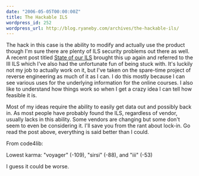 ```yaml
---
date: "2006-05-05T00:00:00Z"
title: The Hackable ILS
wordpress_id: 252
wordpress_url: http://blog.ryaneby.com/archives/the-hackable-ils/
---
```

The hack in this case is the ability to modify and actually use the product though I'm sure there are plenty of ILS security problems out there as well. A recent post titled <a href="http://www.web2learning.net/archives/332">State of our ILS</a> brought this up again and referred to the III ILS which I've also had the unfortunate fun of being stuck with. It's luckily not my job to actually work on it, but I've taken on the spare-time project of reverse engineering as much of it as I can. I do this mostly because I can see various uses for the underlying information for the online courses. I also like to understand how things work so when I get a crazy idea I can tell how feasible it is.

Most of my ideas require the ability to easily get data out and possibly back in. As most people have probably found the ILS, regardless of vendor, usually lacks in this ability. Some vendors are changing but some don't seem to even be considering it. I'll save you from the rant about lock-in. Go read the post above, everything is said better than I could.

From code4lib:

Lowest karma: "voyager" (-109), "sirsi" (-88), and "iii" (-53)

I guess it could be worse.
